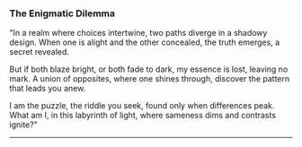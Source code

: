 ### The Enigmatic Dilemma

"In a realm where choices intertwine, two paths diverge in a shadowy design. When one is alight and the other concealed, the truth emerges, a secret revealed. 

But if both blaze bright, or both fade to dark, my essence is lost, leaving no mark. A union of opposites, where one shines through, discover the pattern that leads you anew. 

I am the puzzle, the riddle you seek, found only when differences peak. What am I, in this labyrinth of light, where sameness dims and contrasts ignite?"

---

